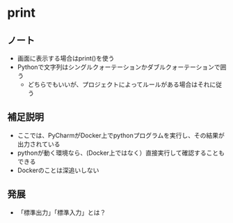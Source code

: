# print

## ノート
- 画面に表示する場合はprint()を使う
- Pythonで文字列はシングルクォーテーションかダブルクォーテーションで囲う
  - どちらでもいいが、プロジェクトによってルールがある場合はそれに従う

## 補足説明
- ここでは、PyCharmがDocker上でpythonプログラムを実行し、その結果が出力されている
- pythonが動く環境なら、(Docker上ではなく）直接実行して確認することもできる
- Dockerのことは深追いしない

## 発展
- 「標準出力」「標準入力」とは？
